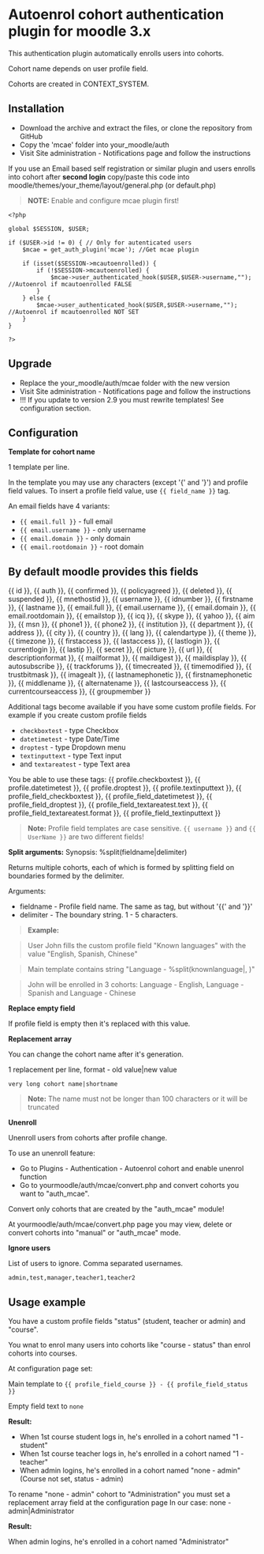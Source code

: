 # Autoenrol cohort authentication plugin for moodle 3.x

This authentication plugin automatically enrolls users into cohorts.

Cohort name depends on user profile field.

Cohorts are created in CONTEXT_SYSTEM.

## Installation

 * Download the archive and extract the files, or clone the repository from GitHub
 * Copy the 'mcae' folder into your_moodle/auth
 * Visit Site administration - Notifications page and follow the instructions

If you use an Email based self registration or similar plugin and users enrolls into cohort after **second login** copy/paste this code into moodle/themes/your_theme/layout/general.php (or default.php)

> **NOTE:** Enable and configure mcae plugin first!


    <?php

    global $SESSION, $USER;

    if ($USER->id != 0) { // Only for autenticated users
        $mcae = get_auth_plugin('mcae'); //Get mcae plugin

        if (isset($SESSION->mcautoenrolled)) {
            if (!$SESSION->mcautoenrolled) {
                $mcae->user_authenticated_hook($USER,$USER->username,""); //Autoenrol if mcautoenrolled FALSE
            }
        } else {
            $mcae->user_authenticated_hook($USER,$USER->username,""); //Autoenrol if mcautoenrolled NOT SET
        }
    }

    ?>

## Upgrade

 * Replace the your_moodle/auth/mcae folder with the new version
 * Visit Site administration - Notifications page and follow the instructions
 * !!! If you update to version 2.9 you must rewrite templates! See configuration section.
 
## Configuration

**Template for cohort name**

1 template per line.

In the template you may use any characters (except '{' and '}') and profile field values. To insert a profile field value, use `{{ field_name }}` tag.

An email fields have 4 variants:
 * `{{ email.full }}` - full email
 * `{{ email.username }}` - only username
 * `{{ email.domain }}` - only domain
 * `{{ email.rootdomain }}` - root domain

## By default moodle provides this fields

{{ id }}, {{ auth }}, {{ confirmed }}, {{ policyagreed }}, {{ deleted }}, {{ suspended }}, {{ mnethostid }}, {{ username }}, {{ idnumber }}, {{ firstname }}, {{ lastname }},
{{ email.full }}, {{ email.username }}, {{ email.domain }}, {{ email.rootdomain }}, {{ emailstop }},
{{ icq }}, {{ skype }}, {{ yahoo }}, {{ aim }}, {{ msn }}, {{ phone1 }}, {{ phone2 }},
{{ institution }}, {{ department }}, {{ address }}, {{ city }}, {{ country }}, {{ lang }},
{{ calendartype }}, {{ theme }}, {{ timezone }}, {{ firstaccess }}, {{ lastaccess }}, {{ lastlogin }}, {{ currentlogin }}, {{ lastip }},
{{ secret }}, {{ picture }}, {{ url }}, {{ descriptionformat }}, {{ mailformat }}, {{ maildigest }}, {{ maildisplay }}, {{ autosubscribe }}, {{ trackforums }},
{{ timecreated }}, {{ timemodified }}, {{ trustbitmask }}, {{ imagealt }}, {{ lastnamephonetic }}, {{ firstnamephonetic }}, {{ middlename }}, {{ alternatename }},
{{ lastcourseaccess }}, {{ currentcourseaccess }}, {{ groupmember }}

Additional tags become available if you have some custom profile fields.
For example if you create custom profile fields
 * `checkboxtest` - type Checkbox
 * `datetimetest` - type Date/Time
 * `droptest` - type Dropdown menu
 * `textinputtext` - type Text input
 * and `textareatest` - type Text area

You be able to use these tags:
{{ profile.checkboxtest }}, {{ profile.datetimetest }}, {{ profile.droptest }}, {{ profile.textinputtext }}, {{ profile_field_checkboxtest }}, 
{{ profile_field_datetimetest }}, {{ profile_field_droptest }}, {{ profile_field_textareatest.text }}, {{ profile_field_textareatest.format }}, 
{{ profile_field_textinputtext }}

> **Note:** Profile field templates are case sensitive. `{{ username }}` and `{{ UserName }}` are two different fields!

**Split arguments:**
Synopsis: %split(fieldname|delimiter)

Returns multiple cohorts, each of which is formed by splitting field on boundaries formed by the delimiter.

Arguments:
 * fieldname - Profile field name. The same as tag, but without '{{' and '}}'
 * delimiter - The boundary string. 1 - 5 characters.

> **Example:**

> User John fills the custom profile field "Known languages" with the value "English, Spanish, Chinese"

> Main template contains string "Language - %split(knownlanguage|, )"

> John will be enrolled in 3 cohorts: Language - English, Language - Spanish and Language - Chinese


**Replace empty field**

If profile field is empty then it's replaced with this value.

**Replacement array**

You can change the cohort name after it's generation.

1 replacement per line, format - old value|new value

    very long cohort name|shortname

> **Note:** The name must not be longer than 100 characters or it will be truncated

**Unenroll**

Unenroll users from cohorts after profile change.

To use an unenroll feature:

 * Go to Plugins - Authentication - Autoenrol cohort and enable unenrol function
 * Go to yourmoodle/auth/mcae/convert.php and convert cohorts you want to "auth_mcae".

Convert only cohorts that are created by the "auth_mcae" module!

At yourmoodle/auth/mcae/convert.php page you may view, delete or convert cohorts into "manual" or "auth_mcae" mode.

**Ignore users**

List of users to ignore. Comma separated usernames.

    admin,test,manager,teacher1,teacher2

## Usage example

You have a custom profile fields "status" (student, teacher or admin) and "course". 

You wnat to enrol many users into cohorts like "course - status" than enrol cohorts into courses.

At configuration page set:

Main template to `{{ profile_field_course }} - {{ profile_field_status }}`

Empty field text to ` none `

**Result:**

 * When 1st course student logs in, he's enrolled in a cohort named "1 - student"
 * When 1st course teacher logs in, he's enrolled in a cohort named "1 - teacher"
 * When admin logins, he's enrolled in a cohort named "none - admin" (Course not set, status - admin)

To rename "none - admin" cohort to "Administration" you must set a replacement array field at the configuration page
In our case: none - admin|Administrator

**Result:**

When admin logins, he's enrolled in a cohort named "Administrator"
